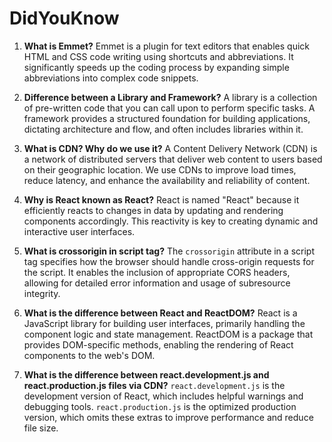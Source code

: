 # DidYouKnow

1.  **What is Emmet?** 
   Emmet is a plugin for text editors that enables quick HTML and CSS code writing using shortcuts and abbreviations. It significantly speeds up the coding process by expanding simple abbreviations into complex code snippets.
    
2.  **Difference between a Library and Framework?** 
   A library is a collection of pre-written code that you can call upon to perform specific tasks. A framework provides a structured foundation for building applications, dictating architecture and flow, and often includes libraries within it.
    
3.  **What is CDN? Why do we use it?** 
   A Content Delivery Network (CDN) is a network of distributed servers that deliver web content to users based on their geographic location. We use CDNs to improve load times, reduce latency, and enhance the availability and reliability of content.
    
4.  **Why is React known as React?**
    React is named "React" because it efficiently reacts to changes in data by updating and rendering components accordingly. This reactivity is key to creating dynamic and interactive user interfaces.
    
5.  **What is crossorigin in script tag?**
    The `crossorigin` attribute in a script tag specifies how the browser should handle cross-origin requests for the script. It enables the inclusion of appropriate CORS headers, allowing for detailed error information and usage of subresource integrity.
    
6.  **What is the difference between React and ReactDOM?** 
   React is a JavaScript library for building user interfaces, primarily handling the component logic and state management. ReactDOM is a package that provides DOM-specific methods, enabling the rendering of React components to the web's DOM.
    
7.  **What is the difference between react.development.js and react.production.js files via CDN?**
    `react.development.js` is the development version of React, which includes helpful warnings and debugging tools. `react.production.js` is the optimized production version, which omits these extras to improve performance and reduce file size.

